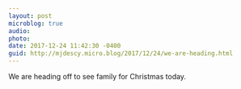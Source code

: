 ```yaml
---
layout: post
microblog: true
audio: 
photo: 
date: 2017-12-24 11:42:30 -0400
guid: http://mjdescy.micro.blog/2017/12/24/we-are-heading.html
---
```

We are heading off to see family for Christmas today.
